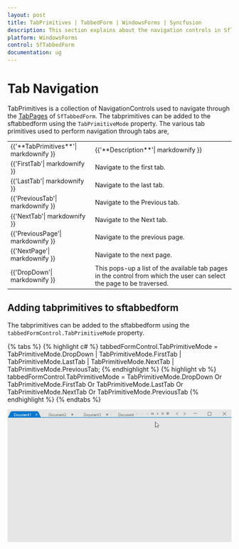 ```yaml
---
layout: post
title: TabPrimitives | TabbedForm | WindowsForms | Syncfusion
description: This section explains about the navigation controls in SfTabbedForm.
platform: WindowsForms
control: SfTabbedForm
documentation: ug
---
```


# Tab Navigation

TabPrimitives is a collection of NavigationControls used to navigate through the [TabPages](https://help.syncfusion.com/cr/windowsforms/Syncfusion.Tools.Windows~Syncfusion.Windows.Forms.Tools.TabControlAdv~TabPages.html) of `SfTabbedForm`. The tabprimitives can be added to the sftabbedform using the `TabPrimitiveMode` property.
The various tab primitives used to perform navigation through tabs are,
<table>
<tr>
<td>
{{'**TabPrimitives**'| markdownify }}
</td>
<td>
{{'**Description**'| markdownify }}
</td>
</tr>
<tr>
<td>
{{'FirstTab'| markdownify }}        
</td>
<td>
Navigate to the first tab.
</td>
</tr>
<tr>
<td>
{{'LastTab'| markdownify }}
</td>
<td>
Navigate to the last tab.
</td>
</tr>
<tr>
<td>
{{'PreviousTab'| markdownify }}
</td>
<td>
Navigate to the Previous tab.
</td>
</tr>
<tr>
<td>
{{'NextTab'| markdownify }}        
</td>
<td>
Navigate to the Next tab.
</td>
</tr>
<tr>
<td>
{{'PreviousPage'| markdownify }}
</td>
<td>
Navigate to the previous page.
</td>
</tr>
<tr>
<td>
{{'NextPage'| markdownify }}
</td>
<td>
Navigate to the next page.
</td>
</tr>
<tr>
<td>
{{'DropDown'| markdownify }}
</td>
<td>
This pops-up a list of the available tab pages in the control from which the user can select the page to be traversed.
</td>
</tr>
</table>

## Adding tabprimitives to sftabbedform

The tabprimitives can be added to the sftabbedform using the `tabbedFormControl.TabPrimitiveMode` property.

{% tabs %}
{% highlight c# %}
tabbedFormControl.TabPrimitiveMode = TabPrimitiveMode.DropDown | TabPrimitiveMode.FirstTab | TabPrimitiveMode.LastTab | TabPrimitiveMode.NextTab | TabPrimitiveMode.PreviousTab;
{% endhighlight %}
{% highlight vb %}
tabbedFormControl.TabPrimitiveMode = TabPrimitiveMode.DropDown Or TabPrimitiveMode.FirstTab Or TabPrimitiveMode.LastTab Or TabPrimitiveMode.NextTab Or TabPrimitiveMode.PreviousTab
{% endhighlight %}
{% endtabs %}  

![tabbed form](TabPrimitives_images/TabPrimitives_images_img1.gif)